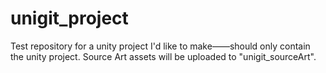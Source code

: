 unigit_project
========

Test repository for a unity project I'd like to make——should only contain the unity project. Source Art assets will be uploaded to "unigit_sourceArt".
